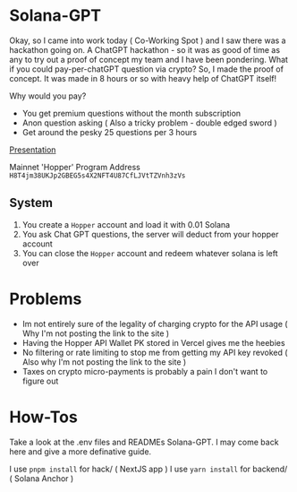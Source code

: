 # Solana-GPT

Okay, so I came into work today ( Co-Working Spot ) and I saw there was a hackathon going on. A ChatGPT hackathon - so it was as good of time as any to try out a proof of concept my team and I have been pondering. What if you could pay-per-chatGPT question via crypto? So, I made the proof of concept. It was made in 8 hours or so with heavy help of ChatGPT itself!

Why would you pay?
- You get premium questions without the month subscription
- Anon question asking ( Also a tricky problem - double edged sword )
- Get around the pesky 25 questions per 3 hours

[Presentation](https://docs.google.com/presentation/d/1hW1Us3l0u3oOWCDJMefI0bWgOw9geqtVxt1pzT8soes/edit?usp=sharing)

Mainnet 'Hopper' Program Address `H8T4jm38UKJp2GBEG5s4X2NFT4U87CfLJVtTZVnh3zVs`

## System
1. You create a `Hopper` account and load it with 0.01 Solana
2. You ask Chat GPT questions, the server will deduct from your hopper account
3. You can close the `Hopper` account and redeem whatever solana is left over


# Problems
- Im not entirely sure of the legality of charging crypto for the API usage ( Why I'm not posting the link to the site )
- Having the Hopper API Wallet PK stored in Vercel gives me the heebies
- No filtering or rate limiting to stop me from getting my API key revoked ( Also why I'm not posting the link to the site )
- Taxes on crypto micro-payments is probably a pain I don't want to figure out

# How-Tos
Take a look at the .env files and READMEs Solana-GPT. I may come back here and give a more definative guide.

I use `pnpm install` for hack/ ( NextJS app )
I use `yarn install` for backend/ ( Solana Anchor )




